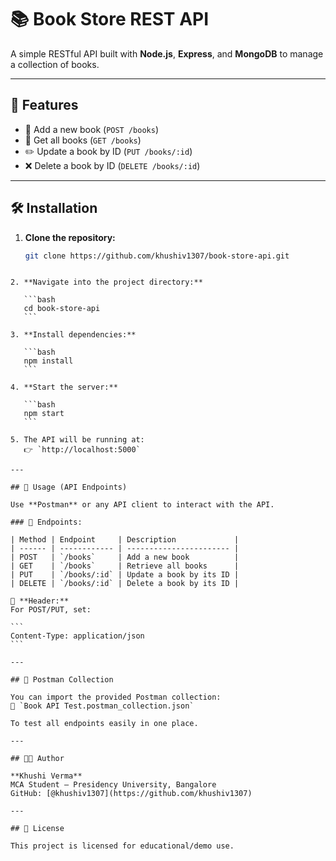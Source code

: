 
# 📚 Book Store REST API

A simple RESTful API built with **Node.js**, **Express**, and **MongoDB** to manage a collection of books.

---

## 🚀 Features

- 📘 Add a new book (`POST /books`)
- 📖 Get all books (`GET /books`)
- ✏️ Update a book by ID (`PUT /books/:id`)
- ❌ Delete a book by ID (`DELETE /books/:id`)

---

## 🛠️ Installation

1. **Clone the repository:**

   ```bash
   git clone https://github.com/khushiv1307/book-store-api.git
````

2. **Navigate into the project directory:**

   ```bash
   cd book-store-api
   ```

3. **Install dependencies:**

   ```bash
   npm install
   ```

4. **Start the server:**

   ```bash
   npm start
   ```

5. The API will be running at:
   👉 `http://localhost:5000`

---

## 📮 Usage (API Endpoints)

Use **Postman** or any API client to interact with the API.

### 🔧 Endpoints:

| Method | Endpoint     | Description             |
| ------ | ------------ | ----------------------- |
| POST   | `/books`     | Add a new book          |
| GET    | `/books`     | Retrieve all books      |
| PUT    | `/books/:id` | Update a book by its ID |
| DELETE | `/books/:id` | Delete a book by its ID |

📝 **Header:**
For POST/PUT, set:

```
Content-Type: application/json
```

---

## 📂 Postman Collection

You can import the provided Postman collection:
📁 `Book API Test.postman_collection.json`

To test all endpoints easily in one place.

---

## 👩‍💻 Author

**Khushi Verma**
MCA Student – Presidency University, Bangalore
GitHub: [@khushiv1307](https://github.com/khushiv1307)

---

## 📝 License

This project is licensed for educational/demo use.

